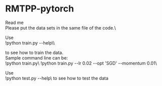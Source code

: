 # RMTPP-pytorch
Read me\
Please put the data sets in the same file of the code.\

Use\
      !python train.py --help\\\
      
      
to see how to train the data.\
Sample command line can be:\
    !python train.py\\
    !python train.py --lr 0.02 --opt 'SGD' --momentum 0.01\\

Use\
    !python test.py --help\\
to see how to test the data
